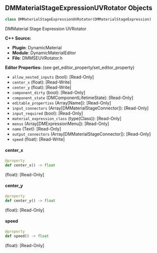 ## DMMaterialStageExpressionUVRotator Objects

```python
class DMMaterialStageExpressionUVRotator(DMMaterialStageExpression)
```

DMMaterial Stage Expression UVRotator

**C++ Source:**

- **Plugin**: DynamicMaterial
- **Module**: DynamicMaterialEditor
- **File**: DMMSEUVRotator.h

**Editor Properties:** (see get_editor_property/set_editor_property)

- ``allow_nested_inputs`` (bool):  [Read-Only]
- ``center_x`` (float):  [Read-Write]
- ``center_y`` (float):  [Read-Write]
- ``component_dirty`` (bool):  [Read-Only]
- ``component_state`` (DMComponentLifetimeState):  [Read-Only]
- ``editable_properties`` (Array[Name]):  [Read-Only]
- ``input_connectors`` (Array[DMMaterialStageConnector]):  [Read-Only]
- ``input_required`` (bool):  [Read-Only]
- ``material_expression_class`` (type(Class)):  [Read-Only]
- ``menus`` (Array[DMExpressionMenu]):  [Read-Only]
- ``name`` (Text):  [Read-Only]
- ``output_connectors`` (Array[DMMaterialStageConnector]):  [Read-Only]
- ``speed`` (float):  [Read-Write]

<a id="unreal.DMMaterialStageExpressionUVRotator.center_x"></a>

#### center_x

```python
@property
def center_x() -> float
```

(float):  [Read-Only]

<a id="unreal.DMMaterialStageExpressionUVRotator.center_y"></a>

#### center_y

```python
@property
def center_y() -> float
```

(float):  [Read-Only]

<a id="unreal.DMMaterialStageExpressionUVRotator.speed"></a>

#### speed

```python
@property
def speed() -> float
```

(float):  [Read-Only]

<a id="unreal.DMMaterialStageExpressionVertexColor"></a>